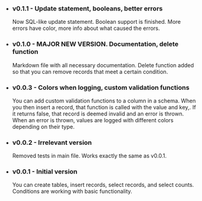 - ### v0.1.1 - Update statement, booleans, better errors

  Now SQL-like update statement.
  Boolean support is finished.
  More errors have color, more info about what caused the errors.

- ### v0.1.0 - MAJOR NEW VERSION. Documentation, delete function

  Markdown file with all necessary documentation.
  Delete function added so that you can remove records that meet a certain condition.

- ### v0.0.3 - Colors when logging, custom validation functions

  You can add custom validation functions to a column in a schema. When you then insert a record, that function
  is called with the value and key,. If it returns false, that record is deemed invalid and an error is thrown.
  When an error is thrown, values are logged with different colors depending on their type.

- ### v0.0.2 - Irrelevant version

  Removed tests in main file. Works exactly the same as v0.0.1.

- ### v0.0.1 - Initial version
  You can create tables, insert records, select records, and select counts. Conditions are working with basic functionality.
